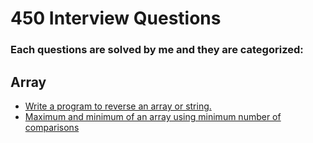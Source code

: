 # 450 Interview Questions
### Each questions are solved by me and they are categorized:

## Array
- [Write a program to reverse an array or string.](reverse_array.cpp)
- [Maximum and minimum of an array using minimum number of comparisons](max_min_arr.cpp)